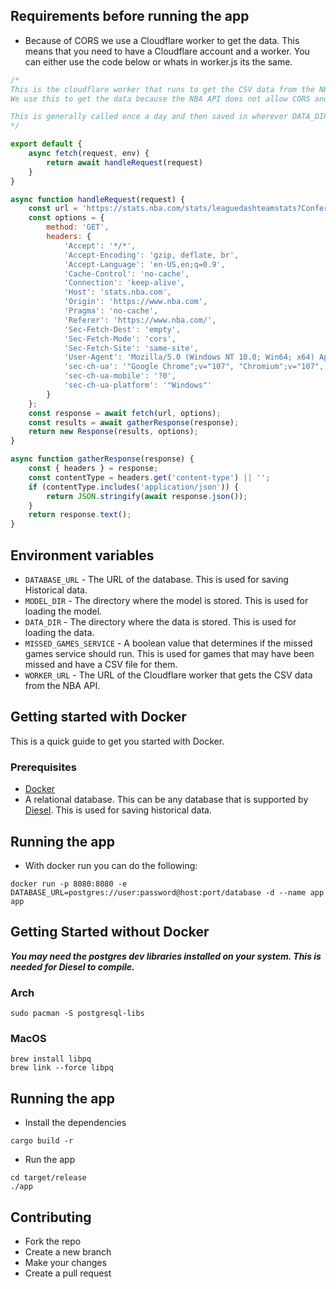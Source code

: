 ## Requirements before running the app
- Because of CORS we use a Cloudflare worker to get the data. This means that you need to have a Cloudflare account and a worker. You can either use the code below or whats in worker.js its the same.
```javascript
/*
This is the cloudflare worker that runs to get the CSV data from the NBA API.
We use this to get the data because the NBA API does not allow CORS and after a second request is made the api will not give us a response.

This is generally called once a day and then saved in wherever DATA_DIR is defined to.
*/

export default {
    async fetch(request, env) {
        return await handleRequest(request)
    }
}

async function handleRequest(request) {
    const url = 'https://stats.nba.com/stats/leaguedashteamstats?Conference=&DateFrom=&DateTo=&Division=&GameScope=&GameSegment=&Height=&LastNGames=0&LeagueID=00&Location=&MeasureType=Base&Month=0&OpponentTeamID=0&Outcome=&PORound=0&PaceAdjust=N&PerMode=PerGame&Period=0&PlayerExperience=&PlayerPosition=&PlusMinus=N&Rank=N&Season=2022-23&SeasonSegment=&SeasonType=Regular%20Season&ShotClockRange=&StarterBench=&TeamID=0&TwoWay=0&VsConference=&VsDivision='
    const options = {
        method: 'GET',
        headers: {
            'Accept': '*/*',
            'Accept-Encoding': 'gzip, deflate, br',
            'Accept-Language': 'en-US,en;q=0.9',
            'Cache-Control': 'no-cache',
            'Connection': 'keep-alive',
            'Host': 'stats.nba.com',
            'Origin': 'https://www.nba.com',
            'Pragma': 'no-cache',
            'Referer': 'https://www.nba.com/',
            'Sec-Fetch-Dest': 'empty',
            'Sec-Fetch-Mode': 'cors',
            'Sec-Fetch-Site': 'same-site',
            'User-Agent': 'Mozilla/5.0 (Windows NT 10.0; Win64; x64) AppleWebKit/537.36 (KHTML, like Gecko) Chrome/107.0.0.0 Safari/537.36',
            'sec-ch-ua': '"Google Chrome";v="107", "Chromium";v="107", "Not=A?Brand";v="24"',
            'sec-ch-ua-mobile': '?0',
            'sec-ch-ua-platform': '"Windows"'
        }
    };
    const response = await fetch(url, options);
    const results = await gatherResponse(response);
    return new Response(results, options);
}

async function gatherResponse(response) {
    const { headers } = response;
    const contentType = headers.get('content-type') || '';
    if (contentType.includes('application/json')) {
        return JSON.stringify(await response.json());
    }
    return response.text();
}
```


## Environment variables
- `DATABASE_URL` - The URL of the database. This is used for saving Historical data.
- `MODEL_DIR` - The directory where the model is stored. This is used for loading the model.
- `DATA_DIR` - The directory where the data is stored. This is used for loading the data.
- `MISSED_GAMES_SERVICE` - A boolean value that determines if the missed games service should run. This is used for games that may have been missed and have a CSV file for them.
- `WORKER_URL` - The URL of the Cloudflare worker that gets the CSV data from the NBA API.

## Getting started with Docker

This is a quick guide to get you started with Docker. 

### Prerequisites
- [Docker](https://docs.docker.com/get-docker/)
- A relational database. This can be any database that is supported by [Diesel](https://diesel.rs/guides/getting-started/). This is used for saving historical data.



## Running the app
- With docker run you can do the following:
```shell
docker run -p 8080:8080 -e DATABASE_URL=postgres://user:password@host:port/database -d --name app app
```

## Getting Started without Docker
***You may need the postgres dev libraries installed on your system. This is needed for Diesel to compile.***

### Arch
```shell
sudo pacman -S postgresql-libs
```

### MacOS
```shell
brew install libpq
brew link --force libpq
```

## Running the app
- Install the dependencies
```shell
cargo build -r
```

- Run the app
```shell
cd target/release
./app
```

## Contributing
- Fork the repo
- Create a new branch
- Make your changes
- Create a pull request